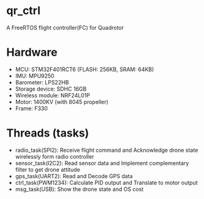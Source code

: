 # qr_ctrl
A FreeRTOS flight controller(FC) for Quadrotor

# Hardware
- MCU: STM32F401RCT6 (FLASH: 256KB, SRAM: 64KB)
- IMU: MPU9250
- Barometer: LPS22HB
- Storage device: SDHC 16GB
- Wireless module: NRF24L01P
- Motor: 1400KV (with 8045 propeller)
- Frame: F330

# Threads (tasks)
- radio_task(SPI2): Receive flight command and Acknowledge drone state wirelessly form radio controller
- sensor_task(I2C2): Read sensor data and Implement complementary filter to get drone attitude
- gps_task(UART2): Read and Decode GPS data
- ctrl_task(PWM1234): Calculate PID output and Translate to motor output
- msg_task(USB): Show the drone state and OS cost
